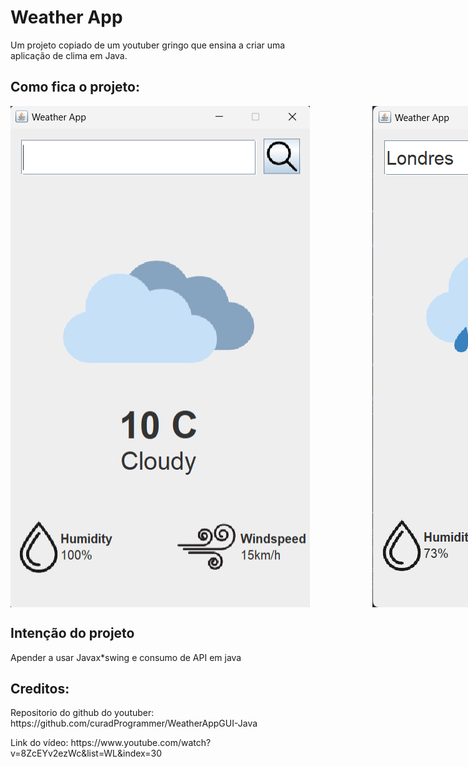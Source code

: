 <h1>Weather App</h1>

Um projeto copiado de um youtuber gringo que ensina a criar uma aplicação de clima em Java.

<h2>Como fica o projeto:</h2>

<div style="display: flex; gap: 100px;">
    <img src="src/assets/screenshots/normal.png">
    <img src="src/assets/screenshots/london.png">
</div>

<h2>Intenção do projeto</h2>
<p>Apender a usar Javax*swing e consumo de API em java</p>

<h2>Creditos:</h2>
<p>Repositorio do github do youtuber: https://github.com/curadProgrammer/WeatherAppGUI-Java</p>
<p>Link do vídeo: https://www.youtube.com/watch?v=8ZcEYv2ezWc&list=WL&index=30</p>
